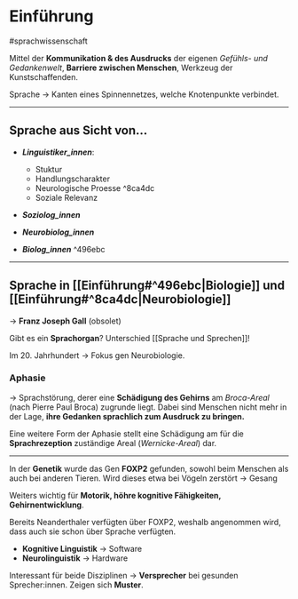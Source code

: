 # Einführung
#sprachwissenschaft 

Mittel der **Kommunikation & des Ausdrucks** der eigenen *Gefühls- und Gedankenwelt*, **Barriere zwischen Menschen**, Werkzeug der Kunstschaffenden.

Sprache -> Kanten eines Spinnennetzes, welche Knotenpunkte verbindet.


____

## Sprache aus Sicht von...

* ***Linguistiker_innen***:
  * Stuktur
  * Handlungscharakter
  * Neurologische Proesse ^8ca4dc
  * Soziale Relevanz

* ***Soziolog_innen***
* ***Neurobiolog_innen***
* ***Biolog_innen*** ^496ebc

___

## Sprache in [[Einführung#^496ebc|Biologie]] und [[Einführung#^8ca4dc|Neurobiologie]]

-> **Franz Joseph Gall** (obsolet)

Gibt es ein **Sprachorgan**? Unterschied [[Sprache und Sprechen]]!

Im 20. Jahrhundert -> Fokus gen Neurobiologie.

### Aphasie

-> Sprachstörung, derer eine **Schädigung des Gehirns** am *Broca-Areal* (nach Pierre Paul Broca) zugrunde liegt.
Dabei sind Menschen nicht mehr in der Lage, **ihre Gedanken sprachlich zum Ausdruck zu bringen.**

Eine weitere Form der Aphasie stellt eine Schädigung am für die **Sprachrezeption** zuständige Areal (*Wernicke-Areal*) dar.

___

In der **Genetik** wurde das Gen **FOXP2** gefunden, sowohl beim Menschen als auch bei anderen Tieren.  Wird dieses etwa bei Vögeln zerstört -> Gesang

Weiters wichtig für **Motorik, höhre kognitive Fähigkeiten, Gehirnentwicklung**.

Bereits Neanderthaler verfügten über FOXP2, weshalb angenommen wird, dass auch sie schon über Sprache verfügten.


* **Kognitive Linguistik** -> Software
* **Neurolinguistik** -> Hardware

Interessant für beide Disziplinen -> **Versprecher** bei gesunden Sprecher:innen. Zeigen sich **Muster**.

